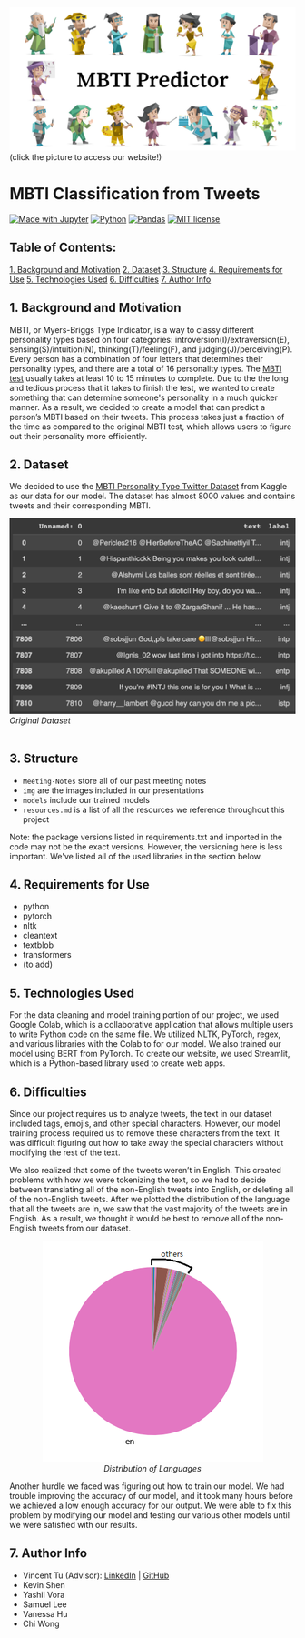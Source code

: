 ![](https://github.com/acmucsd-projects/sp23-ai-team-1/blob/main/img/MBTI_Predictor.png)
(click the picture to access our website!)
# MBTI Classification from Tweets

[![Made with Jupyter](https://img.shields.io/badge/Made%20with-Jupyter-F3f0f0?&logo=Jupyter&labelColor=F3f0f0)](https://jupyter.org/try)
[![Python](https://img.shields.io/badge/Python-3.11.0-21455f?logo=python&labelColor=21455f)](https://www.python.org/)
[![Pandas](https://img.shields.io/badge/Pandas-2.0.0-150458?logo=pandas&labelColor=150458)](https://pandas.pydata.org/pandas-docs/stable/)
[![MIT license](https://img.shields.io/badge/License-MIT-blue.svg?labelColor=blue)]([https://raw.githubusercontent.com/alckasoc/Joblisting-Webscraper/main/LICENSE](https://github.com/acmucsd-projects/sp23-ai-team-1/blob/main/LICENSE))


## Table of Contents:
[1. Background and Motivation](https://github.com/acmucsd-projects/sp23-ai-team-1/blob/main/README.md#1-background-and-motivation)
[2. Dataset](https://github.com/acmucsd-projects/sp23-ai-team-1/blob/main/README.md#2-dataset)
[3. Structure](https://github.com/acmucsd-projects/sp23-ai-team-1/blob/main/README.md#3-structure)
[4. Requirements for Use](https://github.com/acmucsd-projects/sp23-ai-team-1/blob/main/README.md#4-requirements-for-use)
[5. Technologies Used](https://github.com/acmucsd-projects/sp23-ai-team-1/blob/main/README.md#5-technologies-used)
[6. Difficulties](https://github.com/acmucsd-projects/sp23-ai-team-1/blob/main/README.md#5-difficulties)
[7. Author Info](https://github.com/acmucsd-projects/sp23-ai-team-1/blob/main/README.md#6-author-info)

## 1. Background and Motivation

MBTI, or Myers-Briggs Type Indicator, is a way to classy different personality types based on four categories: introversion(I)/extraversion(E), sensing(S)/intuition(N), thinking(T)/feeling(F), and judging(J)/perceiving(P). Every person has a combination of four letters that determines their personality types, and there are a total of 16 personality types. The [MBTI test](https://www.16personalities.com) usually takes at least 10 to 15 minutes to complete. Due to the the long and tedious process that it takes to finish the test, we wanted to create something that can determine someone's personality in a much quicker manner. As a result, we decided to create a model that can predict a person’s MBTI based on their tweets. This process takes just a fraction of the time as compared to the original MBTI test, which allows users to figure out their personality more efficiently. 

## 2. Dataset

We decided to use the [MBTI Personality Type Twitter Dataset](https://www.kaggle.com/datasets/mazlumi/mbti-personality-type-twitter-dataset) from Kaggle as our data for our model. The dataset has almost 8000 values and contains tweets and their corresponding MBTI.

![image](https://github.com/acmucsd-projects/sp23-ai-team-1/blob/main/img/Original_Dataset.png)
*Original Dataset* <br /> <br />

## 3. Structure

* `Meeting-Notes` store all of our past meeting notes
* `img` are the images included in our presentations
* `models` include our trained models
* `resources.md` is a list of all the resources we reference throughout this project

Note: the package versions listed in requirements.txt and imported in the code may not be the exact versions. However, the versioning here is less important. We've listed all of the used libraries in the section below.

## 4. Requirements for Use

* python
* pytorch
* nltk
* cleantext
* textblob
* transformers
* (to add)

## 5. Technologies Used

For the data cleaning and model training portion of our project, we used Google Colab, which is a collaborative application that allows multiple users to write Python code on the same file. We utilized NLTK, PyTorch, regex, and various libraries with the Colab to for our model. We also trained our model using BERT from PyTorch. To create our website, we used Streamlit, which is a Python-based library used to create web apps.


## 6. Difficulties

Since our project requires us to analyze tweets, the text in our dataset included tags, emojis, and other special characters. However, our model training process required us to remove these characters from the text. It was difficult figuring out how to take away the special characters without modifying the rest of the text.

We also realized that some of the tweets weren’t in English. This created problems with how we were tokenizing the text, so we had to decide between translating all of the non-English tweets into English, or deleting all of the non-English tweets. After we plotted the distribution of the language that all the tweets are in, we saw that the vast majority of the tweets are in English. As a result, we thought it would be best to remove all of the non-English tweets from our dataset.

<p align="center">
  <img src="https://github.com/acmucsd-projects/sp23-ai-team-1/blob/main/img/Language_Distribution.png"><br>
  <i>Distribution of Languages</i>
</p>

Another hurdle we faced was figuring out how to train our model. We had trouble improving the accuracy of our model, and it took many hours before we achieved a low enough accuracy for our output. We were able to fix this problem by modifying our model and testing our various other models until we were satisfied with our results.

## 7. Author Info

- Vincent Tu (Advisor):            [LinkedIn](https://www.linkedin.com/in/vincent-tu-422b18208/) | [GitHub](https://github.com/alckasoc)
- Kevin Shen
- Yashil Vora
- Samuel Lee
- Vanessa Hu
- Chi Wong

